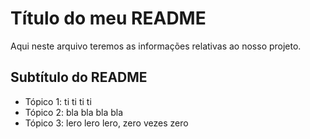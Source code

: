 # Título do meu README

Aqui neste arquivo teremos as informações relativas ao nosso projeto.

## Subtítulo do README 

- Tópico 1: ti ti ti ti 
- Tópico 2: bla bla bla bla
- Tópico 3: lero lero lero, zero vezes zero 